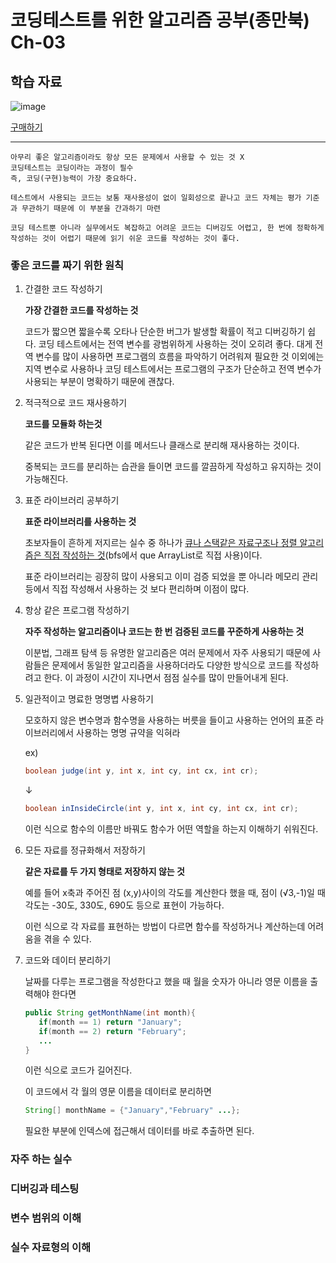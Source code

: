 # 코딩테스트를 위한 알고리즘 공부(종만북) Ch-03

## 학습 자료

![image](https://user-images.githubusercontent.com/78605779/182037391-4e99e351-c9fb-497d-9e56-27b2c1dacab4.png)

[구매하기](http://www.yes24.com/Product/Goods/8006522)

---

```
아무리 좋은 알고리즘이라도 항상 모든 문제에서 사용할 수 있는 것 X
코딩테스트는 코딩이라는 과정이 필수
즉, 코딩(구현)능력이 가장 중요하다.

테스트에서 사용되는 코드는 보통 재사용성이 없이 일회성으로 끝나고 코드 자체는 평가 기준과 무관하기 때문에 이 부분을 간과하기 마련

코딩 테스트뿐 아니라 실무에서도 복잡하고 어려운 코드는 디버깅도 어렵고, 한 번에 정확하게 작성하는 것이 어렵기 때문에 읽기 쉬운 코드를 작성하는 것이 좋다.
```

### 좋은 코드를 짜기 위한 원칙

1. 간결한 코드 작성하기

   **가장 간결한 코드를 작성하는 것**

   코드가 짧으면 짧을수록 오타나 단순한 버그가 발생할 확률이 적고 디버깅하기 쉽다. 코딩 테스트에서는 전역 변수를 광범위하게 사용하는 것이 오히려 좋다. 대게 전역 변수를 많이 사용하면 프로그램의 흐름을 파악하기 어려워져 필요한 것 이외에는 지역 변수로 사용하나 코딩 테스트에서는 프로그램의 구조가 단순하고 전역 변수가 사용되는 부분이 명확하기 때문에 괜찮다.

2. 적극적으로 코드 재사용하기

   **코드를 모듈화 하는것**

   같은 코드가 반복 된다면 이를 메서드나 클래스로 분리해 재사용하는 것이다.

   중복되는 코드를 분리하는 습관을 들이면 코드를 깔끔하게 작성하고 유지하는 것이 가능해진다.

3. 표준 라이브러리 공부하기

   **표준 라이브러리를 사용하는 것**

   초보자들이 흔하게 저지르는 실수 중 하나가 [큐나 스택같은 자료구조나 정렬 알고리즘은 직접 작성하는 것](https://github.com/seungmin-park/Algorithms/blob/main/boj/boj_1260.md)(bfs에서 que ArrayList로 직접 사용)이다.

   표준 라이브러리는 굉장히 많이 사용되고 이미 검증 되었을 뿐 아니라 메모리 관리등에서 직접 작성해서 사용하는 것 보다 편리하며 이점이 많다.

4. 항상 같은 프로그램 작성하기

   **자주 작성하는 알고리즘이나 코드는 한 번 검증된 코드를 꾸준하게 사용하는 것**

   이분법, 그래프 탐색 등 유명한 알고리즘은 여러 문제에서 자주 사용되기 때문에 사람들은 문제에서 동일한 알고리즘을 사용하더라도 다양한 방식으로 코드를 작성하려고 한다. 이 과정이 시간이 지나면서 점점 실수를 많이 만들어내게 된다.

5. 일관적이고 명료한 명명볍 사용하기

   모호하지 않은 변수명과 함수명을 사용하는 버릇을 들이고 사용하는 언어의 표준 라이브러리에서 사용하는 명명 규약을 익혀라

   ex)

   ```java
   boolean judge(int y, int x, int cy, int cx, int cr);
   ```

   ↓

   ```java
   boolean inInsideCircle(int y, int x, int cy, int cx, int cr);
   ```

   이런 식으로 함수의 이름만 바꿔도 함수가 어떤 역할을 하는지 이해하기 쉬워진다.

6. 모든 자료를 정규화해서 저장하기

   **같은 자료를 두 가지 형태로 저장하지 않는 것**

   예를 들어 x축과 주어진 점 (x,y)사이의 각도를 계산한다 했을 때, 점이 (√3,-1)일 때 각도는 -30도, 330도, 690도 등으로 표현이 가능하다.

   이런 식으로 각 자료를 표현하는 방법이 다르면 함수를 작성하거나 계산하는데 어려움을 겪을 수 있다.

7. 코드와 데이터 분리하기

   날짜를 다루는 프로그램을 작성한다고 했을 때 월을 숫자가 아니라 영문 이름을 출력해야 한다면

   ```java
   public String getMonthName(int month){
      if(month == 1) return "January";
      if(month == 2) return "February";
      ...
   }
   ```

   이런 식으로 코드가 길어진다.

   이 코드에서 각 월의 영문 이름을 데이터로 분리하면

   ```java
   String[] monthName = {"January","February" ...};
   ```

   필요한 부분에 인덱스에 접근해서 데이터를 바로 추출하면 된다.

### 자주 하는 실수

### 디버깅과 테스팅

### 변수 범위의 이해

### 실수 자료형의 이해
